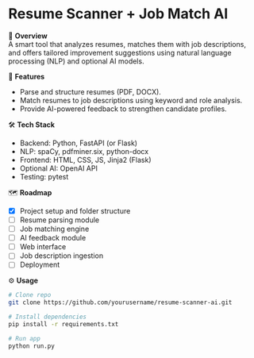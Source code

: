 # Resume Scanner + Job Match AI

📌 **Overview**  
A smart tool that analyzes resumes, matches them with job descriptions, and offers tailored improvement suggestions using natural language processing (NLP) and optional AI models.

🚀 **Features**
- Parse and structure resumes (PDF, DOCX).
- Match resumes to job descriptions using keyword and role analysis.
- Provide AI-powered feedback to strengthen candidate profiles.

🛠️ **Tech Stack**
- Backend: Python, FastAPI (or Flask)
- NLP: spaCy, pdfminer.six, python-docx
- Frontend: HTML, CSS, JS, Jinja2 (Flask)
- Optional AI: OpenAI API
- Testing: pytest

🗺️ **Roadmap**
- [x] Project setup and folder structure
- [ ] Resume parsing module
- [ ] Job matching engine
- [ ] AI feedback module
- [ ] Web interface
- [ ] Job description ingestion
- [ ] Deployment

⚙️ **Usage**
```bash
# Clone repo
git clone https://github.com/yourusername/resume-scanner-ai.git

# Install dependencies
pip install -r requirements.txt

# Run app
python run.py
